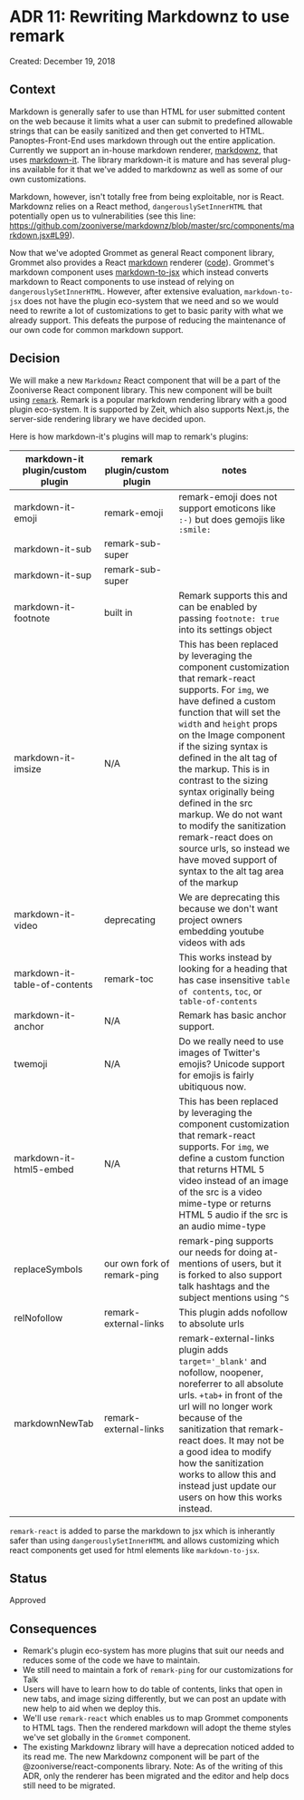 # ADR 11: Rewriting Markdownz to use remark

Created: December 19, 2018

## Context

Markdown is generally safer to use than HTML for user submitted content on the web because it limits what a user can submit to predefined allowable strings that can be easily sanitized and then get converted to HTML. Panoptes-Front-End uses markdown through out the entire application. Currently we support an in-house markdown renderer, [markdownz](https://github.com/zooniverse/markdownz), that uses  [markdown-it](https://github.com/markdown-it/markdown-it). The library markdown-it is mature and has several plug-ins available for it that we've added to markdownz as well as some of our own customizations.

Markdown, however, isn't totally free from being exploitable, nor is React. Markdownz relies on a React method, `dangerouslySetInnerHTML` that potentially open us to vulnerabilities (see this line: https://github.com/zooniverse/markdownz/blob/master/src/components/markdown.jsx#L99). 

Now that we've adopted Grommet as general React component library, Grommet also provides a React [markdown](https://v2.grommet.io/markdown) renderer ([code](https://github.com/grommet/grommet/blob/master/src/js/components/Markdown/Markdown.js)). Grommet's markdown component uses [markdown-to-jsx](https://github.com/probablyup/markdown-to-jsx) which instead converts markdown to React components to use instead of relying on `dangerouslySetInnerHTML`. However, after extensive evaluation, `markdown-to-jsx` does not have the plugin eco-system that we need and so we would need to rewrite a lot of customizations to get to basic parity with what we already support. This defeats the purpose of reducing the maintenance of our own code for common markdown support.

## Decision

We will make a new `Markdownz` React component that will be a part of the Zooniverse React component library. This new component will be built using [`remark`](https://github.com/remarkjs/remark). Remark is a popular markdown rendering library with a good plugin eco-system. It is supported by Zeit, which also supports Next.js, the server-side rendering library we have decided upon. 

Here is how markdown-it's plugins will map to remark's plugins:

|markdown-it plugin/custom plugin|remark plugin/custom plugin|notes|
|--------------------------------|---------------------------|-----|
|markdown-it-emoji|remark-emoji|remark-emoji does not support emoticons like `:-)` but does gemojis like `:smile:`|
|markdown-it-sub|remark-sub-super||
|markdown-it-sup|remark-sub-super||
|markdown-it-footnote|built in|Remark supports this and can be enabled by passing `footnote: true` into its settings object|
|markdown-it-imsize|N/A|This has been replaced by leveraging the component customization that remark-react supports. For `img`, we have defined a custom function that will set the `width` and `height` props on the Image component if the sizing syntax is defined in the alt tag of the markup. This is in contrast to the sizing syntax originally being defined in the src markup. We do not want to modify the sanitization remark-react does on source urls, so instead we have moved support of syntax to the alt tag area of the markup|
|markdown-it-video|deprecating|We are deprecating this because we don't want project owners embedding youtube videos with ads|
|markdown-it-table-of-contents|remark-toc|This works instead by looking for a heading that has case insensitive `table of contents`, `toc`, or `table-of-contents`|
|markdown-it-anchor|N/A|Remark has basic anchor support.|
|twemoji|N/A|Do we really need to use images of Twitter's emojis? Unicode support for emojis is fairly ubitiquous now.|
|markdown-it-html5-embed|N/A|This has been replaced by leveraging the component customization that remark-react supports. For `img`, we define a custom function that returns HTML 5 video instead of an image of the src is a video mime-type or returns HTML 5 audio if the src is an audio mime-type|
|replaceSymbols|our own fork of remark-ping|remark-ping supports our needs for doing at-mentions of users, but it is forked to also support talk hashtags and the subject mentions using `^S`|
|relNofollow|remark-external-links|This plugin adds nofollow to absolute urls|
|markdownNewTab|remark-external-links|remark-external-links plugin adds `target='_blank'` and nofollow, noopener, noreferrer to all absolute urls. `+tab+` in front of the url will no longer work because of the sanitization that remark-react does. It may not be a good idea to modify how the sanitization works to allow this and instead just update our users on how this works instead.|

`remark-react` is added to parse the markdown to jsx which is inherantly safer than using `dangerouslySetInnerHTML` and allows customizing which react components get used for html elements like `markdown-to-jsx`.

## Status

Approved

## Consequences

- Remark's plugin eco-system has more plugins that suit our needs and reduces some of the code we have to maintain.
- We still need to maintain a fork of `remark-ping` for our customizations for Talk
- Users will have to learn how to do table of contents, links that open in new tabs, and image sizing differently, but we can post an update with new help to aid when we deploy this. 
- We'll use `remark-react` which enables us to map Grommet components to HTML tags. Then the rendered markdown will adopt the theme styles we've set globally in the `Grommet` component.
- The existing Markdownz library will have a deprecation noticed added to its read me. The new Markdownz component will be part of the @zooniverse/react-components library. Note: As of the writing of this ADR, only the renderer has been migrated and the editor and help docs still need to be migrated. 

